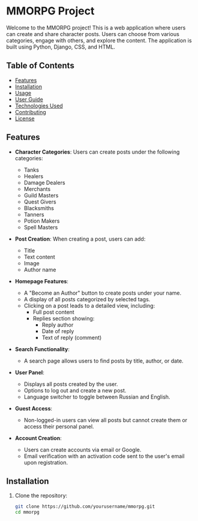 # MMORPG Project

Welcome to the MMORPG project! This is a web application where users can create and share character posts. Users can choose from various categories, engage with others, and explore the content. The application is built using Python, Django, CSS, and HTML.

## Table of Contents

- [Features](#features)
- [Installation](#installation)
- [Usage](#usage)
- [User Guide](#user-guide)
- [Technologies Used](#technologies-used)
- [Contributing](#contributing)
- [License](#license)

## Features

- **Character Categories**: Users can create posts under the following categories:
  - Tanks
  - Healers
  - Damage Dealers
  - Merchants
  - Guild Masters
  - Quest Givers
  - Blacksmiths
  - Tanners
  - Potion Makers
  - Spell Masters
  
- **Post Creation**: When creating a post, users can add:
  - Title
  - Text content
  - Image
  - Author name

- **Homepage Features**:
  - A "Become an Author" button to create posts under your name.
  - A display of all posts categorized by selected tags.
  - Clicking on a post leads to a detailed view, including:
    - Full post content
    - Replies section showing:
      - Reply author
      - Date of reply
      - Text of reply (comment)

- **Search Functionality**: 
  - A search page allows users to find posts by title, author, or date.

- **User Panel**:
  - Displays all posts created by the user.
  - Options to log out and create a new post.
  - Language switcher to toggle between Russian and English.

- **Guest Access**: 
  - Non-logged-in users can view all posts but cannot create them or access their personal panel.

- **Account Creation**: 
  - Users can create accounts via email or Google.
  - Email verification with an activation code sent to the user's email upon registration.

## Installation

1. Clone the repository:
   ```bash
   git clone https://github.com/yourusername/mmorpg.git
   cd mmorpg
